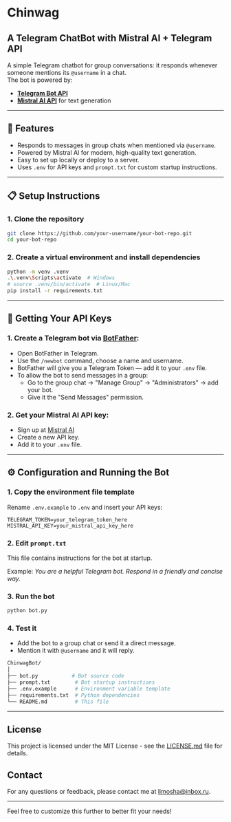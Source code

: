# Chinwag
## A Telegram ChatBot with Mistral AI + Telegram API

A simple Telegram chatbot for group conversations: it responds whenever someone mentions its `@username` in a chat.  
The bot is powered by:
- [**Telegram Bot API**](https://core.telegram.org/bots/api)  
- [**Mistral AI API**](https://docs.mistral.ai/) for text generation  

---

## 🚀 Features
- Responds to messages in group chats when mentioned via `@username`.
- Powered by Mistral AI for modern, high-quality text generation.
- Easy to set up locally or deploy to a server.
- Uses `.env` for API keys and `prompt.txt` for custom startup instructions.

---

## 📋 Setup Instructions

### 1. Clone the repository
```bash
git clone https://github.com/your-username/your-bot-repo.git
cd your-bot-repo
```

### 2. Create a virtual environment and install dependencies
```bash
python -m venv .venv
.\.venv\Scripts\activate  # Windows
# source .venv/bin/activate  # Linux/Mac
pip install -r requirements.txt
```

---
## 🔑 Getting Your API Keys

### 1. Create a Telegram bot via [BotFather](https://t.me/BotFather):

- Open BotFather in Telegram.
- Use the `/newbot` command, choose a name and username.
- BotFather will give you a Telegram Token — add it to your `.env` file.
- To allow the bot to send messages in a group:
  - Go to the group chat → "Manage Group" → "Administrators" → add your bot.
  - Give it the "Send Messages" permission.

### 2. Get your Mistral AI API key:

- Sign up at [Mistral AI](https://docs.mistral.ai/)
- Create a new API key.
- Add it to your `.env` file.

---
## ⚙️ Configuration and Running the Bot
### 1. Copy the environment file template
Rename `.env.example` to `.env` and insert your API keys:

`TELEGRAM_TOKEN=your_telegram_token_here`\
`MISTRAL_API_KEY=your_mistral_api_key_here`

### 2. Edit `prompt.txt`
This file contains instructions for the bot at startup.

Example: _You are a helpful Telegram bot. Respond in a friendly and concise way._

### 3. Run the bot
```bash
python bot.py
```

### 4. Test it
- Add the bot to a group chat or send it a direct message.
- Mention it with `@username` and it will reply.

```bash
ChinwagBot/
│
├── bot.py           # Bot source code
├── prompt.txt        # Bot startup instructions
├── .env.example      # Environment variable template
├── requirements.txt  # Python dependencies
└── README.md         # This file
```
---
## License
This project is licensed under the MIT License - see the [LICENSE.md](docs/LICENSE.md) file for details.

## Contact
For any questions or feedback, please contact me at [limosha@inbox.ru](mailto:contact@example.com).

---
Feel free to customize this further to better fit your needs!